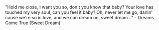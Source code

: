 "Hold me close, I want you so, don't you know that baby?
 Your love has touched my very soul, can you feel it baby?
 Oh, never let me go, darlin' cause we're so in love, and we can dream on, sweet dream..."
	 - Dreams Come True (Sweet Dream)  